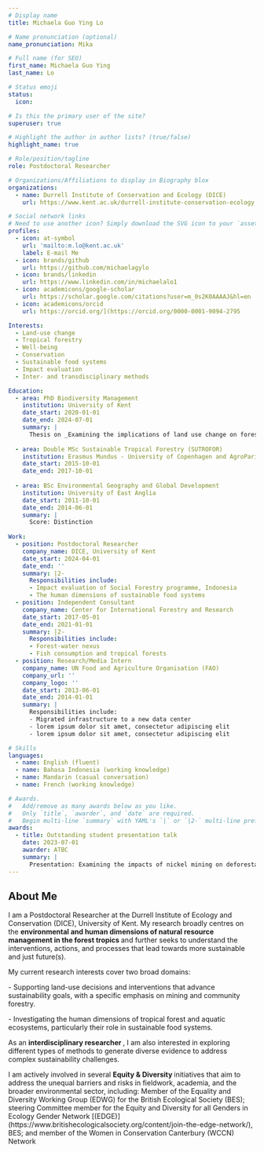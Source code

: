 ```yaml
---
# Display name
title: Michaela Guo Ying Lo

# Name pronunciation (optional)
name_pronunciation: Mika 

# Full name (for SEO)
first_name: Michaela Guo Ying
last_name: Lo

# Status emoji
status: 
  icon: 

# Is this the primary user of the site?
superuser: true

# Highlight the author in author lists? (true/false)
highlight_name: true

# Role/position/tagline
role: Postdoctoral Researcher

# Organizations/Affiliations to display in Biography blox
organizations:
  - name: Durrell Institute of Conservation and Ecology (DICE)
    url: https://www.kent.ac.uk/durrell-institute-conservation-ecology

# Social network links
# Need to use another icon? Simply download the SVG icon to your `assets/media/icons/` folder.
profiles:
  - icon: at-symbol
    url: 'mailto:m.lo@kent.ac.uk'
    label: E-mail Me
  - icon: brands/github
    url: https://github.com/michaelagylo
  - icon: brands/linkedin
    url: https://www.linkedin.com/in/michaelalo1
  - icon: academicons/google-scholar
    url: https://scholar.google.com/citations?user=m_0s2K0AAAAJ&hl=en
  - icon: academicons/orcid
    url: https://orcid.org/](https://orcid.org/0000-0001-9094-2795

Interests:
  - Land-use change
  - Tropical forestry
  - Well-being
  - Conservation
  - Sustainable food systems
  - Impact evaluation
  - Inter- and transdisciplinary methods

Education:
  - area: PhD Biodiversity Management
    institution: University of Kent
    date_start: 2020-01-01
    date_end: 2024-07-01
    summary: |
      Thesis on _Examining the implications of land use change on forests and well-being in Indonesia_. 
    
  - area: Double MSc Sustainable Tropical Forestry (SUTROFOR)
    institution: Erasmus Mundus - University of Copenhagen and AgroParisTech, Montpellier
    date_start: 2015-10-01
    date_end: 2017-10-01
    
  - area: BSc Environmental Geography and Global Development
    institution: University of East Anglia
    date_start: 2011-10-01
    date_end: 2014-06-01
    summary: |
      Score: Distinction 
        
Work:
  - position: Postdoctoral Researcher
    company_name: DICE, University of Kent 
    date_start: 2024-04-01
    date_end: ''
    summary: |2-
      Responsibilities include:
      - Impact evaluation of Social Forestry programme, Indonesia 
      - The human dimensions of sustainable food systems
  - position: Independent Consultant
    company_name: Center for International Forestry and Research 
    date_start: 2017-05-01
    date_end: 2021-01-01
    summary: |2-
      Responsibilities include:
      - Forest-water nexus 
      - Fish consumption and tropical forests 
  - position: Research/Media Intern
    company_name: UN Food and Agriculture Organisation (FAO)
    company_url: ''
    company_logo: ''
    date_start: 2013-06-01
    date_end: 2014-01-01
    summary: |
      Responsibilities include:
      - Migrated infrastructure to a new data center
      - lorem ipsum dolor sit amet, consectetur adipiscing elit
      - lorem ipsum dolor sit amet, consectetur adipiscing elit

# Skills
languages:
  - name: English (fluent)
  - name: Bahasa Indonesia (working knowledge)
  - name: Mandarin (casual conversation)
  - name: French (working knowledge)

# Awards.
#   Add/remove as many awards below as you like.
#   Only `title`, `awarder`, and `date` are required.
#   Begin multi-line `summary` with YAML's `|` or `|2-` multi-line prefix and indent 2 spaces below.
awards:
  - title: Outstanding student presentation talk 
    date: 2023-07-01
    awarder: ATBC
    summary: |
      Presentation: Examining the impacts of nickel mining on deforestation and well-being in Sualwesi, Indonesia
---
```


## About Me
<p>  

I am a Postdoctoral Researcher at the Durrell Institute of Ecology and Conservation (DICE), University of Kent. My research broadly centres
on the <b> environmental and human dimensions of natural resource management in the forest tropics </b> and further seeks to understand
the interventions, actions, and processes that lead towards more sustainable and just future(s). </p>

<p> My current research interests cover two broad domains: </p>

<p> - Supporting land-use decisions and interventions that advance sustainability goals, with a specific emphasis on mining and community forestry. </p>
<p> - Investigating the human dimensions of tropical forest and aquatic ecosystems, particularly their role in sustainable food systems. </p>

<p> As an <b> interdisciplinary researcher </b>, I am also interested in exploring different types of methods to generate diverse evidence to address complex sustainability challenges. </p>

<p> I am actively involved in several <b> Equity & Diversity </b> initiatives that aim to address the unequal barriers and risks in fieldwork, academia, and the broader environmental sector, including: 
Member of the Equality and Diversity Working Group (EDWG) for the British Ecological Society (BES); steering Committee member for the Equity and Diversity for all Genders in Ecology Gender Network [(EDGE)](https://www.britishecologicalsociety.org/content/join-the-edge-network/), BES;
 and member of the Women in Conservation Canterbury (WCCN) Network
</p>